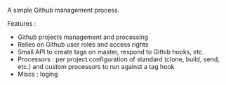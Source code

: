 A simple Github management process.

Features :

- Github projects management and processing
- Relies on Github user roles and access rights
- Small API to create tags on master, respond to Githib hooks, etc.
- Processors : per project configuration of standard (clone, build, send, etc.) and custom processors to run against a tag hook
- Miscs : loging